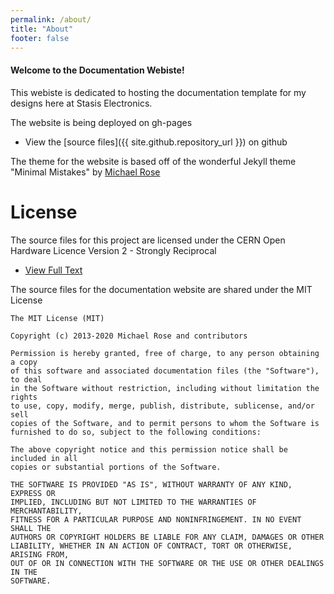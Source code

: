 ```yaml
---
permalink: /about/
title: "About"
footer: false
---
```


<h4>Welcome to the Documentation Webiste!</h4>


This webiste is dedicated to hosting the documentation template for my designs here at Stasis Electronics.

The website is being deployed on gh-pages 

- View the [source files]({{ site.github.repository_url }}) on github

The theme for the website is based off of the wonderful Jekyll theme "Minimal Mistakes" by [Michael Rose](https://mmistakes.github.io/minimal-mistakes/about/)

# License 
The source files for this project are licensed under the CERN Open Hardware Licence Version 2 - Strongly Reciprocal

- [View Full Text](https://ohwr.org/cern_ohl_s_v2.pdf)

The source files for the documentation website are shared under the MIT License

```
The MIT License (MIT)

Copyright (c) 2013-2020 Michael Rose and contributors

Permission is hereby granted, free of charge, to any person obtaining a copy
of this software and associated documentation files (the "Software"), to deal
in the Software without restriction, including without limitation the rights
to use, copy, modify, merge, publish, distribute, sublicense, and/or sell
copies of the Software, and to permit persons to whom the Software is
furnished to do so, subject to the following conditions:

The above copyright notice and this permission notice shall be included in all
copies or substantial portions of the Software.

THE SOFTWARE IS PROVIDED "AS IS", WITHOUT WARRANTY OF ANY KIND, EXPRESS OR
IMPLIED, INCLUDING BUT NOT LIMITED TO THE WARRANTIES OF MERCHANTABILITY,
FITNESS FOR A PARTICULAR PURPOSE AND NONINFRINGEMENT. IN NO EVENT SHALL THE
AUTHORS OR COPYRIGHT HOLDERS BE LIABLE FOR ANY CLAIM, DAMAGES OR OTHER
LIABILITY, WHETHER IN AN ACTION OF CONTRACT, TORT OR OTHERWISE, ARISING FROM,
OUT OF OR IN CONNECTION WITH THE SOFTWARE OR THE USE OR OTHER DEALINGS IN THE
SOFTWARE.
```